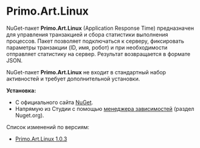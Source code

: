 # Primo.Art.Linux

NuGet-пакет **Primo.Art.Linux** (Application Response Time) предназначен для управления транзакцией и сбора статистики выполнения процессов.
Пакет позволяет подключаться к серверу, фиксировать параметры транзакции (ID, имя, робот) и при необходимости отправляет статистику на сервер. Результат возвращается в формате JSON.

NuGet-пакет **Primo.Art.Linux** не входит в стандартный набор активностей и требует дополнительной установки. 

**Установка:** 
- С официального сайта [NuGet](https://www.nuget.org/packages/Primo.ART.Linux).  
- Напрямую из Студии с помощью [менеджера зависимостей](https://docs.primo-rpa.ru/primo-rpa/primo-studio/projects/manage-dependencies#menedzher-zavisimostei) (раздел Nuget.org).  

Cписок изменений по версиям:

 * [Primo.Art.Linux 1.0.3](https://docs.primo-rpa.ru/primo-rpa/release-notes/packages/linux/primo-art/1.0.3)
